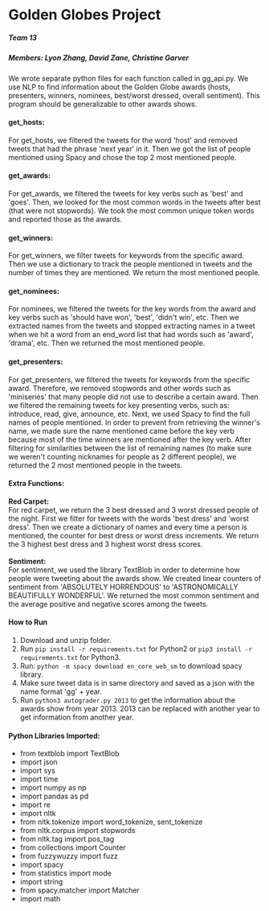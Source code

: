 # Golden Globes Project
##### Team 13
##### Members: Lyon Zhang, David Zane, Christine Garver

We wrote separate python files for each function called in gg_api.py. We use NLP to find information about the Golden Globe awards (hosts, presenters, winners, nominees, best/worst dressed, overall sentiment). This program should be generalizable to other awards shows.

#### get_hosts:
For get_hosts, we filtered the tweets for the word 'host' and removed tweets that had the phrase 'next year' in it. Then we got the list of people mentioned using Spacy and chose the top 2 most mentioned people.

#### get_awards:
For get_awards, we filtered the tweets for key verbs such as 'best' and 'goes'. Then, we looked for the most common words in the tweets after best (that were not stopwords). We took the most common unique token words and reported those as the awards.

#### get_winners:
For get_winners, we filter tweets for keywords from the specific award. Then we use a dictionary to track the people mentioned in tweets and the number of times they are mentioned. We return the most mentioned people.

#### get_nominees:
For nominees, we filtered the tweets for the key words from the award and key verbs such as 'should have won', 'best', 'didn't win', etc. Then we extracted names from the tweets and stopped extracting names in a tweet when we hit a word from an end_word list that had words such as 'award', 'drama', etc. Then we returned the most mentioned people.

#### get_presenters:
For get_presenters, we filtered the tweets for keywords from the specific award. Therefore, we removed stopwords and other words such as 'miniseries' that many people did not use to describe a certain award. Then we filtered the remaining tweets for key presenting verbs, such as: introduce, read, give, announce, etc. Next, we used Spacy to find the full names of people mentioned. In order to prevent from retrieving the winner's name, we made sure the name mentioned came before the key verb because most of the time winners are mentioned after the key verb. After filtering for similarities between the list of remaining names (to make sure we weren't counting nicknames for people as 2 different people), we returned the 2 most mentioned people in the tweets.

#### Extra Functions:
**Red Carpet:**
<br> For red carpet, we return the 3 best dressed and 3 worst dressed people of the night. First we filter for tweets with the words 'best dress' and 'worst dress'. Then we create a dictionary of names and every time a person is mentioned, the counter for best dress or worst dress increments. We return the 3 highest best dress and 3 highest worst dress scores.
<br>
<br>**Sentiment:**
<br> For sentiment, we used the library TextBlob in order to determine how people were tweeting about the awards show. We created linear counters of sentiment from 'ABSOLUTELY HORRENDOUS' to 'ASTRONOMICALLY BEAUTIFULLY WONDERFUL'. We returned the most common sentiment and the average positive and negative scores among the tweets.

#### How to Run
1. Download and unzip folder.
2. Run `pip install -r requirements.txt` for Python2 or `pip3 install -r requirements.txt` for Python3.
3. Run: `python -m spacy download en_core_web_sm` to download spacy library.
4. Make sure tweet data is in same directory and saved as a json with the name format 'gg' + year.
5. Run `python3 autograder.py 2013` to get the information about the awards show from year 2013. 2013 can be replaced with another year to get information from another year.

#### Python Libraries Imported:
- from textblob import TextBlob
- import json
- import sys
- import time
- import numpy as np
- import pandas as pd
- import re
- import nltk
- from nltk.tokenize import word_tokenize, sent_tokenize
- from nltk.corpus import stopwords
- from nltk.tag import pos_tag
- from collections import Counter
- from fuzzywuzzy import fuzz
- import spacy
- from statistics import mode
- import string
- from spacy.matcher import Matcher
- import math
